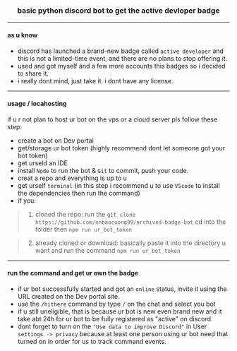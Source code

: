 <h3 align="center">basic python discord bot to get the active devloper badge</h3>

---

#### as u know
- discord has launched a brand-new badge called `active developer` and this is not a limited-time event, and there are no plans to stop offering it.
-  used and got myself and a few more accounts this badges so i decided to share it.
- i really dont mind, just take it. i dont have any license.

---

#### usage / locahosting 
if u r not plan to host ur bot on the vps or a cloud server pls follow these step:
- create a bot on Dev portal
- get/storage ur bot token (highly recommend dont let someone got your bot token)
- get urseld an IDE 
- install `Node` to run the bot & `Git` to commit, push your code.
- creat a repo and everything is up to u
- get urself `terminal` (in this step i recommend u to use `VScode` to install the dependencies then run the command)
- if you:

> 1. cloned the repo: run the `git clone https://github.com/nnbaocuong99/archived-badge-bot` cd into the 
folder then `npm run ur_bot_token`


> 2. already cloned or download: basically paste it into the directory u want and run the command `npm run ur_bot_token` 

---

#### run the command and get ur own the badge
- if ur bot successfully started and got an `online` status, invite it using the URL created on the Dev portal site.
- use the `/hithere` command by type `/` on the chat and select you bot
- if u still uneligible, that is because ur bot is new even brand new and it take abt 24h for ur bot to be fully registered as "active" on discord 
- dont forget to turn on the `"Use data to improve Discord"` in User `settings -> privacy` because at least one person using ur bot need that turned on in order for us to track command events.
